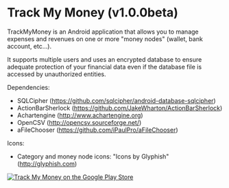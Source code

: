 Track My Money (v1.0.0beta)
=========================

TrackMyMoney is an Android application that allows you to manage expenses and
revenues on one or more "money nodes" (wallet, bank account, etc...).

It supports multiple users and uses an encrypted database to ensure adequate
protection of your financial data even if the database file is accessed by
unauthorized entities.

Dependencies:
* SQLCipher (https://github.com/sqlcipher/android-database-sqlcipher)
* ActionBarSherlock (https://github.com/JakeWharton/ActionBarSherlock)
* Achartengine (http://www.achartengine.org)
* OpenCSV (http://opencsv.sourceforge.net/)
* aFileChooser (https://github.com/iPaulPro/aFileChooser)

Icons:
* Category and money node icons: "Icons by Glyphish" (http://glyphish.com)


[![Track My Money on the Google Play Store](https://developer.android.com/images/brand/en_app_rgb_wo_60.png)](https://play.google.com/store/apps/details?id=net.alexjf.tmm)

